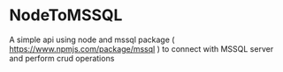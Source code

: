 # NodeToMSSQL
A simple api using node and mssql package ( https://www.npmjs.com/package/mssql ) to connect with MSSQL server and perform crud operations
